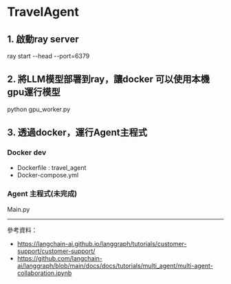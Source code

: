 # TravelAgent

## 1. 啟動ray server
ray start --head --port=6379

## 2. 將LLM模型部署到ray，讓docker 可以使用本機gpu運行模型
python gpu_worker.py

## 3. 透過docker，運行Agent主程式
### Docker dev
- Dockerfile : travel_agent
- Docker-compose.yml 

### Agent 主程式(未完成)
Main.py



-----
參考資料：
- https://langchain-ai.github.io/langgraph/tutorials/customer-support/customer-support/
- https://github.com/langchain-ai/langgraph/blob/main/docs/docs/tutorials/multi_agent/multi-agent-collaboration.ipynb
